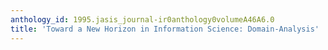 ```yaml
---
anthology_id: 1995.jasis_journal-ir0anthology0volumeA46A6.0
title: 'Toward a New Horizon in Information Science: Domain-Analysis'
---
```

